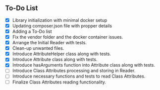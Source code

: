 ## To-Do List

- [x] Library initialization with minimal docker setup
- [x] Updating composer.json file with propper details
- [x] Adding a To-Do list
- [x] Fix the vendor folder and the docker container issues.
- [X] Arrange the Initial Reader with tests.
- [X] Clean-up unwanted files.
- [x] Introduce AttributeHelper class along with tests.
- [x] Introduce Attribute class along with tests.
- [x] Introduce hasArguments function into Attribute class along with tests.
- [ ] Introduce Class Attributes processing and storing in Reader.
- [ ] Introduce necessary functions and tests to read Class Attributes.
- [ ] Finalize Class Attributes reading functionality.